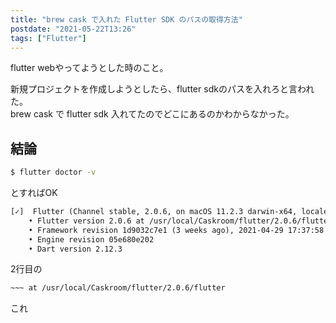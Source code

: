 ```yaml
---
title: "brew cask で入れた Flutter SDK のパスの取得方法"
postdate: "2021-05-22T13:26"
tags: ["Flutter"]
---
```


flutter webやってようとした時のこと。

新規プロジェクトを作成しようとしたら、flutter sdkのパスを入れろと言われた。  
brew cask で flutter sdk 入れてたのでどこにあるのかわからなかった。

## 結論

```sh
$ flutter doctor -v
```

とすればOK

```txt
[✓]  Flutter (Channel stable, 2.0.6, on macOS 11.2.3 darwin-x64, locale ja-JP)
    • Flutter version 2.0.6 at /usr/local/Caskroom/flutter/2.0.6/flutter
    • Framework revision 1d9032c7e1 (3 weeks ago), 2021-04-29 17:37:58 -0700
    • Engine revision 05e680e202
    • Dart version 2.12.3
```

2行目の

```txt
~~~ at /usr/local/Caskroom/flutter/2.0.6/flutter
```

これ

